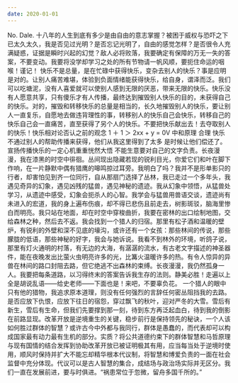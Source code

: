 ```yaml
---
date: 2020-01-01
---
```


No.
Dale.
十八年的人生到底有多少是由自由的意志掌握？被困于威权与恐吓之下已太久太久，我是否见过光明？是否忘记光明了，自由的感觉怎样？是否很令人充满疑惑，证据是瞬时兴起的幻觉？敌人必将败落，我要确定有保障的万无一失的答案，不要变动。我要将没学却学习之处的所有节物请一帆风顺，要扼住命运的咽喉！谨记！
快乐不是总量，是在忙碌中获得快乐，变杂去别人的快乐？事是应明是对的。让别人痛苦难堪，体验到负面情绪能获得快乐，给自身，谓泽而泛。我们可以吃塘泥，没有人喜爱就可以使别人感到无限的厌恶，带来无限的快乐。快乐没有人愿意共享，只有傻乐才有人传播，最终达到摧毁别人快乐的目的，未获得自己的快乐。对的，摧毁和转移快乐的总量是相当的，长久地摧毁别人的快乐，要让别人一直复乐，自愿地去做违背理性的事，转移别人的快乐自己会快乐，转移自己的快乐自己会一直痛苦，直至获得了另个人的快乐。不要把快乐献出去！去夺取别人的快乐！快乐相对论否认之前的观念 1 ＋ 1 ＞ 2xx + y = 0V 中和原理 合理
快乐不通过别人的帮助传播来获得，他们从我这里得到了太多
是时候让他们偿还了。宣扬传播快乐的一定心机重重恍然大悟
不能生意要对自己的文字负责。长夜漫漫，我在漆黑的时空中徘徊。丛间现出隐藏若现的锐利目光，你爱它们和叶在脚下作响，在一片静默中偶有猎鹰的嗥鸣掠过耳旁。我明白了吗？我并不是形单影只的行者，却害怕见到齐一位同行，自从那扇门选择了丛林，我已走过一个多年头，我遇见奇异的幻象，遇见凶残的猛兽，遇见神秘的遗迹。我从幻象中领悟，从猛兽处学习，从遗迹中感受，幻象会扼杀人的心智。我学会与猛兽用兽语交谈，遗迹尚有未进入的宏道，我的身上遍布伤痕，却不得已悲伤且前走去，树影斑驳，脑海里惨白而明亮。我只站在地面，却在时空中穿梭曲折，我要在密林的出口绘制地图，交给森林之种，然后去不返。我会找到一个猎人的归宿。那里有松子酒和温暖的壁炉，有锐利的外壁和深不见底的壕沟，或许还有一个女孩：那些林间的传说，那些朦胧的低语，那些神秘的好字，我会与她诉说。我看不到林外的环境，听鸽子说，那里有灯火通明的村落，有无边的大海，有潺潺的流水，有古老文字描述的神圣器件，能在夜晚发出比萤火虫明亮许多的光，比篝火温暖许多的热。有令人惊异的异兽在林间的路口封阻去路，但它绝逃不出森林的束缚。长夜漫漫，我仍然孤身一人。我要把每条道路，以习得终末的答案告诉我生存的法则。静美必胜！走遍以上全是胡说乱语——给史老师——下面也是！来吧，不要辜负花。
一个猎人的眼中只有他的猎物，我追求原本道理，则没有任何强烈的言辞任何密丛阻挡我的去路。是否应放下仇恨，应放下往日的宿怨，穿过飘飞的秋叶，迎对严冬的大雪。雪后有新生，雪后有生命，但我们先要撑到那一刻，待到东方再泛起血白，待到我的倒影在前路显现。改革开放是逆境重生的关键，稳步前行是保持领先的秘诀，一个人该如何胜过群体的智慧？或许古今中外都与我同行，群体是愚蠢的，而代表却可以构成国家最有动力最有生机的部分。实质？将公共道德约束下的群体智慧和马哲原理与现有国情的结合发挥到协助改革开放已被证明极其有用，应当每当处于逆境时使用，顺风时保持并扩大不能忘却精华根本代议制，将智慧和博爱负责的一面在社会监督中充分体现。代议可以是古人智慧的集合，成结场与政治场实际并无区分。我们一直在发展前进，要与时俱进。“祸患常位于忽微，留舟多国千所的。”
